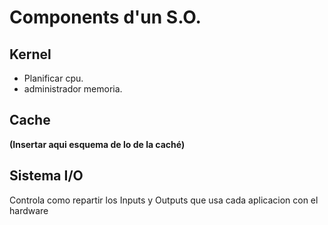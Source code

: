 # Components d'un S.O.

## Kernel
- Planificar cpu.
- administrador memoria.

## Cache

**(Insertar aqui esquema de lo de la caché)**
## Sistema I/O

Controla como repartir los Inputs y Outputs que usa cada aplicacion con el hardware
